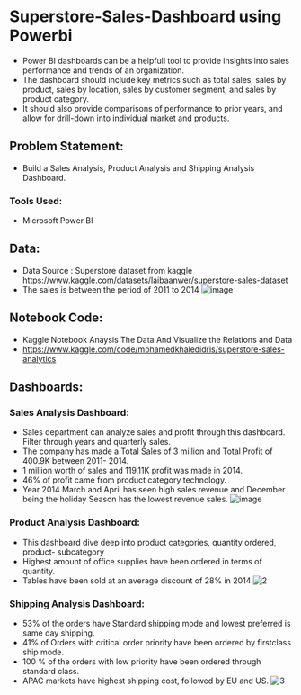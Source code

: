 # Superstore-Sales-Dashboard using Powerbi
- Power BI dashboards can be a helpfull tool to provide insights into sales performance and trends of an organization.
- The dashboard should include key metrics such as total sales, sales by product, sales by location, sales by customer segment, and sales by product category. 
- It should also provide comparisons of performance to prior years, and allow for drill-down into individual market and products.

## Problem Statement:
- Build a Sales Analysis, Product Analysis and Shipping Analysis Dashboard.

### Tools Used: 
- Microsoft Power BI

## Data:
- Data Source : Superstore dataset from kaggle https://www.kaggle.com/datasets/laibaanwer/superstore-sales-dataset
- The sales is between the period of 2011 to 2014
   ![image](https://user-images.githubusercontent.com/103464406/218605670-7fe2f56e-7cc7-433e-9a09-fd0b655195aa.png)
  
## Notebook Code:
- Kaggle Notebook Anaysis The Data And Visualize the Relations and Data
- https://www.kaggle.com/code/mohamedkhaledidris/superstore-sales-analytics
## Dashboards:

### Sales Analysis Dashboard:
- Sales department can analyze sales and profit through this dashboard. Filter through years and quarterly sales.
- The company has made a Total Sales of 3 million and Total Profit of 400.9K between 2011- 2014.
- 1 million worth of sales and 119.11K profit was made in 2014.
- 46% of profit came from product category technology.
- Year 2014 March and April has seen high sales revenue and December being the holiday Season has the lowest revenue sales.
 ![image](https://github.com/MOHAEDKHALED/Superstore-Sales-Dashboard---Powerbi/assets/93328795/756c573c-b87b-4739-b2dc-70e1ac7d4efa)



### Product Analysis Dashboard:
- This dashboard dive deep into product categories, quantity ordered, product- subcategory
-  Highest amount of office supplies have been ordered in terms of quantity.
-  Tables have been sold at an average discount of 28% in 2014
![2](https://github.com/MOHAEDKHALED/Superstore-Sales-Dashboard---Powerbi/assets/93328795/4f87f3bb-c90d-43d4-8a4a-28727663a349)



### Shipping Analysis Dashboard:
- 53% of the orders have Standard shipping mode and lowest preferred is same day shipping.
- 41% of Orders with critical order priority have been ordered by firstclass ship mode.
- 100 % of the orders with low priority have been ordered through standard class.
- APAC markets have highest shipping cost, followed by EU and US.
![3](https://github.com/MOHAEDKHALED/Superstore-Sales-Dashboard---Powerbi/assets/93328795/5c26a4aa-3322-4a11-96e7-9ce238671d81)




